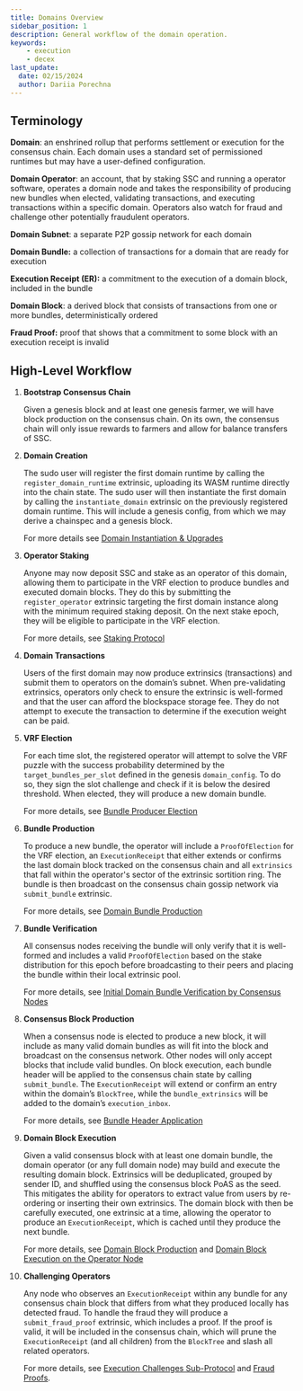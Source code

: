 ```yaml
---
title: Domains Overview
sidebar_position: 1
description: General workflow of the domain operation. 
keywords:
    - execution
    - decex
last_update:
  date: 02/15/2024
  author: Dariia Porechna
---
```


## Terminology

**Domain**: an enshrined rollup that performs settlement or execution for the consensus chain. Each domain uses a standard set of permissioned runtimes but may have a user-defined configuration.

**Domain Operator**: an account, that by staking SSC and running a operator software, operates a domain node and takes the responsibility of producing new bundles when elected, validating transactions, and executing transactions within a specific domain. Operators also watch for fraud and challenge other potentially fraudulent operators.

**Domain Subnet**: a separate P2P gossip network for each domain

**Domain Bundle:** a collection of transactions for a domain that are ready for execution

**Execution Receipt (ER):** a commitment to the execution of a domain block, included in the bundle

**Domain Block**: a derived block that consists of transactions from one or more bundles, deterministically ordered

**Fraud Proof:** proof that shows that a commitment to some block with an execution receipt is invalid

## High-Level Workflow

1. **Bootstrap Consensus Chain**
    
    Given a genesis block and at least one genesis farmer, we will have block production on the consensus chain. On its own, the consensus chain will only issue rewards to farmers and allow for balance transfers of SSC. 
    
    <!-- TODO verify the page is up to date For more information, see **[SSC Transfers](Domains%20v2%20Specification%203fb0ec6e4d204c4881a7df50ef58da8f.md)**. -->
    
2. **Domain Creation**
    
    The sudo user will register the first domain runtime by calling the `register_domain_runtime` extrinsic, uploading its WASM runtime directly into the chain state. The sudo user will then instantiate the first domain by calling the `instantiate_domain` extrinsic on the previously registered domain runtime. This will include a genesis config, from which we may derive a chainspec and a genesis block. 
    
    For more details see [Domain Instantiation & Upgrades](workflow.md#domain-instantiation--upgrades) 
    
3. **Operator Staking**
    
    Anyone may now deposit SSC and stake as an operator of this domain, allowing them to participate in the VRF election to produce bundles and executed domain blocks. They do this by submitting the `register_operator` extrinsic targeting the first domain instance along with the minimum required staking deposit. On the next stake epoch, they will be eligible to participate in the VRF election. 
    
    For more details, see [Staking Protocol](staking.md) 
    
4. **Domain Transactions**
    
    Users of the first domain may now produce extrinsics (transactions) and submit them to operators on the domain’s subnet. When pre-validating extrinsics, operators only check to ensure the extrinsic is well-formed and that the user can afford the blockspace storage fee. They do not attempt to execute the transaction to determine if the execution weight can be paid.
    
5. **VRF Election**
    
    For each time slot, the registered operator will attempt to solve the VRF puzzle with the success probability determined by the `target_bundles_per_slot` defined in the genesis `domain_config`. To do so, they sign the slot challenge and check if it is below the desired threshold. When elected, they will produce a new domain bundle. 
    
    For more details, see [Bundle Producer Election](workflow.md#bundle-producer-election) 
    
6. **Bundle Production**
    
    To produce a new bundle, the operator will include a `ProofOfElection` for the VRF election, an `ExecutionReceipt` that either extends or confirms the last domain block tracked on the consensus chain and all `extrinsics` that fall within the operator's sector of the extrinsic sortition ring. The bundle is then broadcast on the consensus chain gossip network via `submit_bundle` extrinsic. 
    
    For more details, see  [Domain Bundle Production](workflow.md#domain-bundle-production)
    
7. **Bundle Verification**
    
    All consensus nodes receiving the bundle will only verify that it is well-formed and includes a valid `ProofOfElection` based on the stake distribution for this epoch before broadcasting to their peers and placing the bundle within their local extrinsic pool.
    
    For more details, see [Initial Domain Bundle Verification by Consensus Nodes](workflow.md#initial-domain-bundle-verification-by-consensus-nodes) 
    
8. **Consensus Block Production**
    
    When a consensus node is elected to produce a new block, it will include as many valid domain bundles as will fit into the block and broadcast on the consensus network. Other nodes will only accept blocks that include valid bundles. On block execution, each bundle header will be applied to the consensus chain state by calling `submit_bundle`. The `ExecutionReceipt` will extend or confirm an entry within the domain’s `BlockTree`, while the `bundle_extrinsics` will be added to the domain’s `execution_inbox`. 
    
    For more details, see [Bundle Header Application ](workflow.md#bundle-header-application) 
    
9. **Domain Block Execution**
    
    Given a valid consensus block with at least one domain bundle, the domain operator (or any full domain node) may build and execute the resulting domain block. Extrinsics will be deduplicated, grouped by sender ID, and shuffled using the consensus block PoAS as the seed. This mitigates the ability for operators to extract value from users by re-ordering or inserting their own extrinsics. The domain block with then be carefully executed, one extrinsic at a time, allowing the operator to produce an `ExecutionReceipt`, which is cached until they produce the next bundle. 
    
    For more details, see [Domain Block Production](workflow.md#domain-block-production) and [Domain Block Execution on the Operator Node](workflow.md#domain-block-execution-on-the-operator-node) 
    
10. **Challenging Operators** 
    
    Any node who observes an `ExecutionReceipt` within any bundle for any consensus chain block that differs from what they produced locally has detected fraud. To handle the fraud they will produce a `submit_fraud_proof` extrinsic, which includes a proof. If the proof is valid, it will be included in the consensus chain, which will prune the `ExecutionReceipt` (and all children) from the `BlockTree` and slash all related operators. 
    
    For more details, see [Execution Challenges Sub-Protocol](workflow.md#) and [Fraud Proofs](fraud_proofs.md).